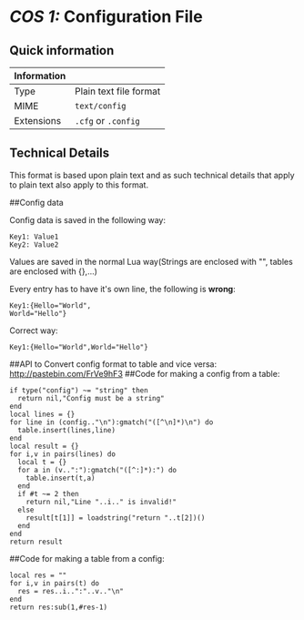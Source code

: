 # *COS 1:* Configuration File

## Quick information

| Information |                           |
| ----------- | ------------------------- |
| Type        | Plain text file format    |
| MIME        | `text/config`             |
| Extensions  | `.cfg` or `.config`       |

## Technical Details
This format is based upon plain text and as such technical details that apply to plain text also apply to this format.

##Config data

Config data is saved in the following way:

```
Key1: Value1
Key2: Value2
```

Values are saved in the normal Lua way(Strings are enclosed with "", tables are enclosed with {},...)

Every entry has to have it's own line, the following is __wrong__:
```
Key1:{Hello="World",
World="Hello"}
```
Correct way:
```
Key1:{Hello="World",World="Hello"}
```
##API to Convert config format to table and vice versa:
http://pastebin.com/FrVe9hF3
##Code for making a config from a table:
```
if type("config") ~= "string" then
  return nil,"Config must be a string"
end
local lines = {}
for line in (config.."\n"):gmatch("([^\n]*)\n") do
  table.insert(lines,line)
end
local result = {}
for i,v in pairs(lines) do
  local t = {}
  for a in (v..":"):gmatch("([^:]*):") do
    table.insert(t,a)
  end
  if #t ~= 2 then
    return nil,"Line "..i.." is invalid!"
  else
    result[t[1]] = loadstring("return "..t[2])()
  end
end
return result
```
##Code for making a table from a config:
```
local res = ""
for i,v in pairs(t) do
  res = res..i..":"..v.."\n"
end
return res:sub(1,#res-1)
```
